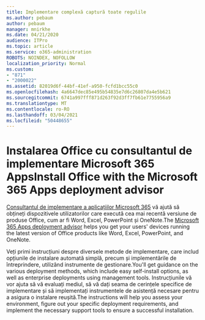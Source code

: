 ```yaml
---
title: Implementare complexă captură toate regulile
ms.author: pebaum
author: pebaum
manager: mnirkhe
ms.date: 04/21/2020
audience: ITPro
ms.topic: article
ms.service: o365-administration
ROBOTS: NOINDEX, NOFOLLOW
localization_priority: Normal
ms.custom:
- "871"
- "2000022"
ms.assetid: 82019d6f-44bf-41ef-a950-fcfd1bcc55c0
ms.openlocfilehash: 4a6647dec85e495b54835e7d6c26807da4e5b621
ms.sourcegitcommit: 6741a997fff871d263f92d3ff7fb61e7755956a9
ms.translationtype: MT
ms.contentlocale: ro-RO
ms.lasthandoff: 03/04/2021
ms.locfileid: "50448655"
---
```

# <a name="install-office-with-the-microsoft-365-apps-deployment-advisor"></a><span data-ttu-id="2d630-102">Instalarea Office cu consultantul de implementare Microsoft 365 Apps</span><span class="sxs-lookup"><span data-stu-id="2d630-102">Install Office with the Microsoft 365 Apps deployment advisor</span></span>

<span data-ttu-id="2d630-103">[Consultantul de implementare a aplicațiilor Microsoft 365](https://admin.microsoft.com/adminportal/home) vă ajută să obțineți dispozitivele utilizatorilor care execută cea mai recentă versiune de produse Office, cum ar fi Word, Excel, PowerPoint și OneNote.</span><span class="sxs-lookup"><span data-stu-id="2d630-103">The [Microsoft 365 Apps deployment advisor](https://admin.microsoft.com/adminportal/home) helps you get your users' devices running the latest version of Office products like Word, Excel, PowerPoint, and OneNote.</span></span>
  
<span data-ttu-id="2d630-104">Veți primi instrucțiuni despre diversele metode de implementare, care includ opțiunile de instalare automată simplă, precum și implementările de întreprindere, utilizând instrumente de gestionare.</span><span class="sxs-lookup"><span data-stu-id="2d630-104">You'll get guidance on the various deployment methods, which include easy self-install options, as well as enterprise deployments using management tools.</span></span> <span data-ttu-id="2d630-105">Instrucțiunile vă vor ajuta să vă evaluați mediul, să vă dați seama de cerințele specifice de implementare și să implementați instrumentele de asistență necesare pentru a asigura o instalare reușită.</span><span class="sxs-lookup"><span data-stu-id="2d630-105">The instructions will help you assess your environment, figure out your specific deployment requirements, and implement the necessary support tools to ensure a successful installation.</span></span>
  